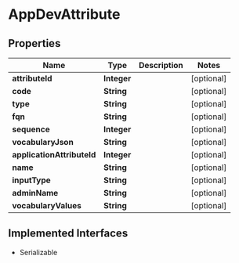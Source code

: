 

# AppDevAttribute



## Properties

| Name | Type | Description | Notes |
|------------ | ------------- | ------------- | -------------|
|**attributeId** | **Integer** |  |  [optional] |
|**code** | **String** |  |  [optional] |
|**type** | **String** |  |  [optional] |
|**fqn** | **String** |  |  [optional] |
|**sequence** | **Integer** |  |  [optional] |
|**vocabularyJson** | **String** |  |  [optional] |
|**applicationAttributeId** | **Integer** |  |  [optional] |
|**name** | **String** |  |  [optional] |
|**inputType** | **String** |  |  [optional] |
|**adminName** | **String** |  |  [optional] |
|**vocabularyValues** | **String** |  |  [optional] |


## Implemented Interfaces

* Serializable



